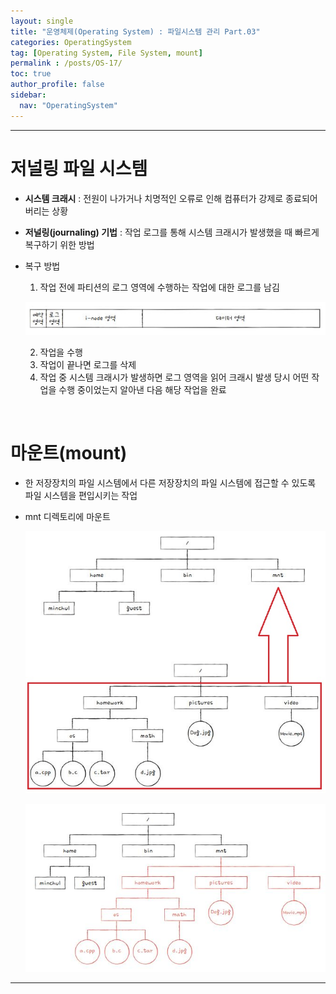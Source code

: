 ```yaml
---
layout: single
title: "운영체제(Operating System) : 파일시스템 관리 Part.03"
categories: OperatingSystem
tag: [Operating System, File System, mount]
permalink : /posts/OS-17/
toc: true
author_profile: false
sidebar:
  nav: "OperatingSystem"
---
```


<hr>

# 저널링 파일 시스템

- **시스템 크래시** : 전원이 나가거나 치명적인 오류로 인해 컴퓨터가 강제로 종료되어 버리는 상황

- **저널링(journaling) 기법** : 작업 로그를 통해 시스템 크래시가 발생했을 때 빠르게 복구하기 위한 방법

- 복구 방법

    1. 작업 전에 파티션의 로그 영역에 수행하는 작업에 대한 로그를 남김

    ![image](/assets/images/OperatingSystem/FileSystem03-1.JPG)

    2. 작업을 수행
    3. 작업이 끝나면 로그를 삭제
    4. 작업 중 시스템 크래시가 발생하면 로그 영역을 읽어 크래시 발생 당시 어떤 작업을 수행 중이었는지 알아낸 다음 해당 작업을 완료

<br>

# 마운트(mount)

- 한 저장장치의 파일 시스템에서 다른 저장장치의 파일 시스템에 접근할 수 있도록 파일 시스템을 편입시키는 작업

- mnt 디렉토리에 마운트

    ![image](/assets/images/OperatingSystem/FileSystem03-2.JPG)

    ![image](/assets/images/OperatingSystem/FileSystem03-3.JPG)

<hr>